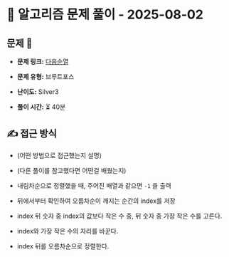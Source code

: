 # 📝 알고리즘 문제 풀이 - 2025-08-02

## 문제 📖

- **문제 링크:** [다음순열](https://www.acmicpc.net/problem/10972)

- **문제 유형:** 브루트포스

- **난이도:** Silver3

- **풀이 시간:** ⏳ 40분

## ✍ 접근 방식

- (어떤 방법으로 접근했는지 설명)

- (다른 풀이를 참고했다면 어떤걸 배웠는지)
- 내림차순으로 정렬했을 때, 주어진 배열과 같으면 `-1` 을 출력
- 뒤에서부터 확인하여 오름차순이 깨지는 순간의 index를 저장
- index 뒤 숫자 중 index의 값보다 작은 수 중, 뒤 숫자 중 가장 작은 수를 고른다.
- index와 가장 작은 수의 자리를 바꾼다.
- index 뒤를 오름차순으로 정렬한다.
